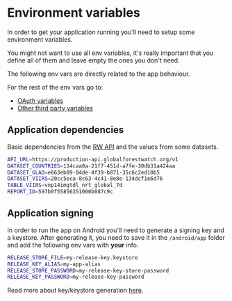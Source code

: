 # Environment variables
In order to get your application running you'll need to setup some environment variables.

You might not want to use all env variables, it's really important that you define all of them and leave empty the ones you don't need.

The following env vars are directly related to the app behaviour.

For the rest of the env vars go to:
- [OAuth variables](/mobile/environment-vars/oauth-variables.md)
- [Other third party variables](/mobile/environment-vars/other-third-party-variables.md)
## Application dependencies

Basic dependencies from the [RW API](https://resource-watch.github.io/doc-api/index-rw.html) and the values from some datasets.

```bash
API_URL=https://production-api.globalforestwatch.org/v1
DATASET_COUNTRIES=134caa0a-21f7-451d-a7fe-30db31a424aa
DATASET_GLAD=e663eb09-04de-4f39-b871-35c6c2ed10b5
DATASET_VIIRS=20cc5eca-8c63-4c41-8e8e-134dcf1e6d76
TABLE_VIIRS=vnp14imgtdl_nrt_global_7d
REPORT_ID=597b0f55856351000b087c9c
```

## Application signing
In order to run the app on Android you'll need to generate a signing key and a keystore.
After generating it, you need to save it in the `/android/app` folder and add the following env vars with **your** info.

```bash
RELEASE_STORE_FILE=my-release-key.keystore
RELEASE_KEY_ALIAS=my-app-alias
RELEASE_STORE_PASSWORD=my-release-key-store-password
RELEASE_KEY_PASSWORD=my-release-key-password
```

Read more about key/keystore generation [here](https://developer.android.com/studio/publish/app-signing.html#generate-key).

